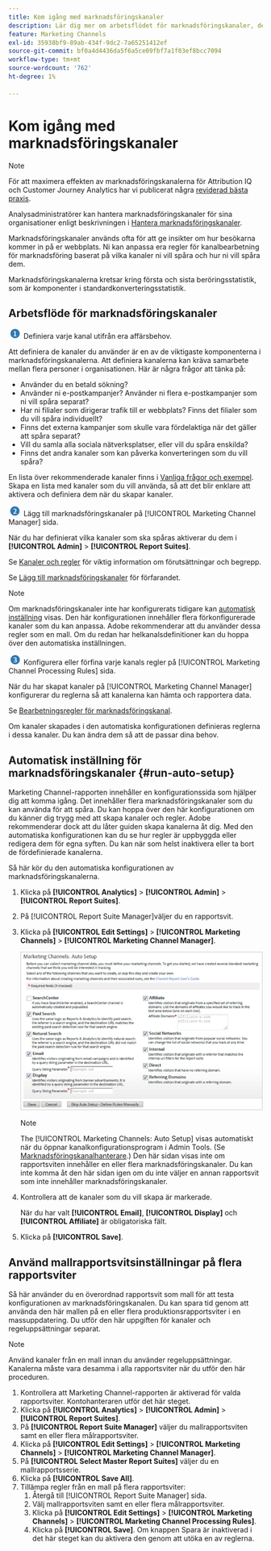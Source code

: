 ```yaml
---
title: Kom igång med marknadsföringskanaler
description: Lär dig mer om arbetsflödet för marknadsföringskanaler, den automatiska konfigurationen och hur du tillämpar mallrapportsvitsinställningar på flera rapportsviter.
feature: Marketing Channels
exl-id: 35938bf9-89ab-434f-9dc2-7a65251412ef
source-git-commit: bf0a4d4436da5f6a5ce09fbf7a1f03ef8bcc7094
workflow-type: tm+mt
source-wordcount: '762'
ht-degree: 1%

---
```


# Kom igång med marknadsföringskanaler

>[!NOTE]
>
>För att maximera effekten av marknadsföringskanalerna för Attribution IQ och Customer Journey Analytics har vi publicerat några [reviderad bästa praxis](/help/components/c-marketing-channels/mchannel-best-practices.md).
>
>Analysadministratörer kan hantera marknadsföringskanaler för sina organisationer enligt beskrivningen i [Hantera marknadsföringskanaler](/help/admin/admin/c-manage-report-suites/c-edit-report-suites/marketing-channels/c-channels.md).

Marknadsföringskanaler används ofta för att ge insikter om hur besökarna kommer in på er webbplats. Ni kan anpassa era regler för kanalbearbetning för marknadsföring baserat på vilka kanaler ni vill spåra och hur ni vill spåra dem.

Marknadsföringskanalerna kretsar kring första och sista beröringsstatistik, som är komponenter i standardkonverteringsstatistik.

## Arbetsflöde för marknadsföringskanaler

![](/help/admin/admin/c-manage-report-suites/c-edit-report-suites/general/c-server-side-forwarding/assets/step1_icon.png) Definiera varje kanal utifrån era affärsbehov.

Att definiera de kanaler du använder är en av de viktigaste komponenterna i marknadsföringskanalerna. Att definiera kanalerna kan kräva samarbete mellan flera personer i organisationen. Här är några frågor att tänka på:

* Använder du en betald sökning?
* Använder ni e-postkampanjer? Använder ni flera e-postkampanjer som ni vill spåra separat?
* Har ni filialer som dirigerar trafik till er webbplats? Finns det filialer som du vill spåra individuellt?
* Finns det externa kampanjer som skulle vara fördelaktiga när det gäller att spåra separat?
* Vill du samla alla sociala nätverksplatser, eller vill du spåra enskilda?
* Finns det andra kanaler som kan påverka konverteringen som du vill spåra?

En lista över rekommenderade kanaler finns i [Vanliga frågor och exempel](/help/components/c-marketing-channels/c-faq.md). Skapa en lista med kanaler som du vill använda, så att det blir enklare att aktivera och definiera dem när du skapar kanaler.

![](/help/admin/admin/c-manage-report-suites/c-edit-report-suites/general/c-server-side-forwarding/assets/step2_icon.png) Lägg till marknadsföringskanaler på [!UICONTROL Marketing Channel Manager] sida.

När du har definierat vilka kanaler som ska spåras aktiverar du dem i **[!UICONTROL Admin]** > **[!UICONTROL Report Suites]**.

Se [Kanaler och regler](/help/admin/admin/c-manage-report-suites/c-edit-report-suites/marketing-channels/c-channels.md) för viktig information om förutsättningar och begrepp.

Se [Lägg till marknadsföringskanaler](/help/admin/admin/c-manage-report-suites/c-edit-report-suites/marketing-channels/c-channels.md) för förfarandet.

>[!NOTE]
>
>Om marknadsföringskanaler inte har konfigurerats tidigare kan [automatisk inställning](/help/components/c-marketing-channels/c-getting-started-mchannel.md) visas. Den här konfigurationen innehåller flera förkonfigurerade kanaler som du kan anpassa. Adobe rekommenderar att du använder dessa regler som en mall. Om du redan har helkanalsdefinitioner kan du hoppa över den automatiska inställningen.

![](/help/admin/admin/c-manage-report-suites/c-edit-report-suites/general/c-server-side-forwarding/assets/step3_icon.png) Konfigurera eller förfina varje kanals regler på [!UICONTROL Marketing Channel Processing Rules] sida.

När du har skapat kanaler på [!UICONTROL Marketing Channel Manager] konfigurerar du reglerna så att kanalerna kan hämta och rapportera data.

Se [Bearbetningsregler för marknadsföringskanal](/help/admin/admin/c-manage-report-suites/c-edit-report-suites/marketing-channels/c-rules.md).

Om kanaler skapades i den automatiska konfigurationen definieras reglerna i dessa kanaler. Du kan ändra dem så att de passar dina behov.

## Automatisk inställning för marknadsföringskanaler {#run-auto-setup}

Marketing Channel-rapporten innehåller en konfigurationssida som hjälper dig att komma igång. Det innehåller flera marknadsföringskanaler som du kan använda för att spåra. Du kan hoppa över den här konfigurationen om du känner dig trygg med att skapa kanaler och regler. Adobe rekommenderar dock att du låter guiden skapa kanalerna åt dig. Med den automatiska konfigurationen kan du se hur regler är uppbyggda eller redigera dem för egna syften. Du kan när som helst inaktivera eller ta bort de fördefinierade kanalerna.

Så här kör du den automatiska konfigurationen av marknadsföringskanalerna.

1. Klicka på **[!UICONTROL Analytics]** > **[!UICONTROL Admin]** > **[!UICONTROL Report Suites]**.
1. På [!UICONTROL Report Suite Manager]väljer du en rapportsvit.
1. Klicka på **[!UICONTROL Edit Settings]** > **[!UICONTROL Marketing Channels]** > **[!UICONTROL Marketing Channel Manager]**.

   ![Stegresultat](assets/wizard.png)

   >[!NOTE]
   >
   >The [!UICONTROL Marketing Channels: Auto Setup] visas automatiskt när du öppnar kanalkonfigurationsprogram i Admin Tools. (Se [Marknadsföringskanalhanterare](/help/admin/admin/c-manage-report-suites/c-edit-report-suites/marketing-channels/c-channels.md).) Den här sidan visas inte om rapportsviten innehåller en eller flera marknadsföringskanaler. Du kan inte komma åt den här sidan igen om du inte väljer en annan rapportsvit som inte innehåller marknadsföringskanaler.

1. Kontrollera att de kanaler som du vill skapa är markerade.

   När du har valt **[!UICONTROL Email]**, **[!UICONTROL Display]** och **[!UICONTROL Affiliate]** är obligatoriska fält.

1. Klicka på **[!UICONTROL Save]**.

## Använd mallrapportsvitsinställningar på flera rapportsviter

Så här använder du en överordnad rapportsvit som mall för att testa konfigurationen av marknadsföringskanalen. Du kan spara tid genom att använda den här mallen på en eller flera produktionsrapportsviter i en massuppdatering. Du utför den här uppgiften för kanaler och regeluppsättningar separat.

>[!NOTE]
>
>Använd kanaler från en mall innan du använder regeluppsättningar. Kanalerna måste vara desamma i alla rapportsviter när du utför den här proceduren.

1. Kontrollera att Marketing Channel-rapporten är aktiverad för valda rapportsviter. Kontohanteraren utför det här steget.
1. Klicka på **[!UICONTROL Analytics]** > **[!UICONTROL Admin]** > **[!UICONTROL Report Suites]**.
1. På **[!UICONTROL Report Suite Manager]** väljer du mallrapportsviten samt en eller flera målrapportsviter.
1. Klicka på **[!UICONTROL Edit Settings]** > **[!UICONTROL Marketing Channels]** > **[!UICONTROL Marketing Channel Manager]**.
1. På **[!UICONTROL Select Master Report Suites]** väljer du en mallrapportsserie.
1. Klicka på **[!UICONTROL Save All]**.
1. Tillämpa regler från en mall på flera rapportsviter:
   1. Återgå till [!UICONTROL Report Suite Manager] sida.
   1. Välj mallrapportsviten samt en eller flera målrapportsviter.
   1. Klicka på **[!UICONTROL Edit Settings]** > **[!UICONTROL Marketing Channels]** > **[!UICONTROL Marketing Channel Processing Rules]**.
   1. Klicka på **[!UICONTROL Save]**. Om knappen Spara är inaktiverad i det här steget kan du aktivera den genom att utöka en av reglerna.
